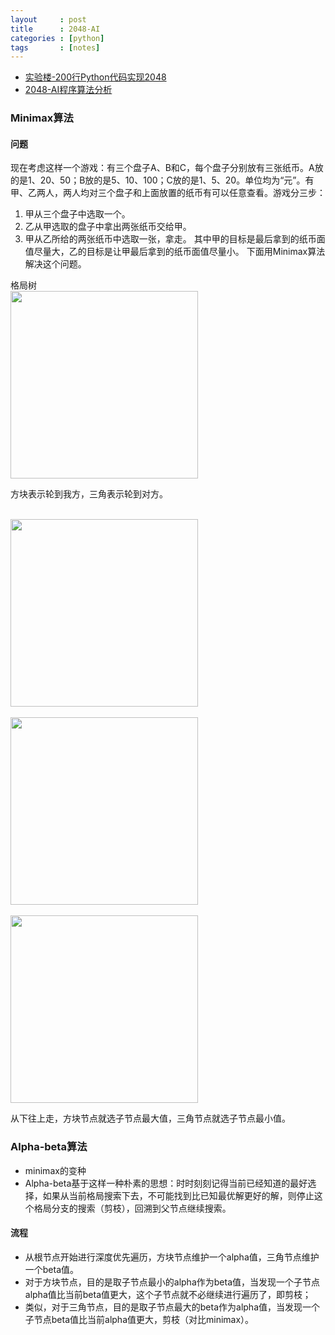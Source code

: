 ```yaml
---
layout     : post
title      : 2048-AI
categories : [python]
tags       : [notes]
---
```


- [实验楼-200行Python代码实现2048](https://www.shiyanlou.com/courses/368/labs/1172/document)
- [2048-AI程序算法分析](http://blog.codinglabs.org/articles/2048-ai-analysis.html)

### Minimax算法

#### 问题
现在考虑这样一个游戏：有三个盘子A、B和C，每个盘子分别放有三张纸币。A放的是1、20、50；B放的是5、10、100；C放的是1、5、20。单位均为“元”。有甲、乙两人，两人均对三个盘子和上面放置的纸币有可以任意查看。游戏分三步：

1. 甲从三个盘子中选取一个。
2. 乙从甲选取的盘子中拿出两张纸币交给甲。
3. 甲从乙所给的两张纸币中选取一张，拿走。
其中甲的目标是最后拿到的纸币面值尽量大，乙的目标是让甲最后拿到的纸币面值尽量小。
下面用Minimax算法解决这个问题。

格局树
<br><img src="http://7xqql4.com1.z0.glb.clouddn.com/5a62cd1ca47efbd1e16d91d9e7e29590.png" height="300" width="300"><br>

方块表示轮到我方，三角表示轮到对方。

<br><img src="http://7xqql4.com1.z0.glb.clouddn.com/b22dabc5b72748509379fd2c7837dfcd.png" height="300" width="300"><br>
<br><img src="http://7xqql4.com1.z0.glb.clouddn.com/e5984f5af6cec272b73ea5d5ba47800b.png" height="300" width="300"><br>
<br><img src="http://7xqql4.com1.z0.glb.clouddn.com/477dd7387dc2b88edaa40b70141f9735.png" height="300" width="300"><br>

从下往上走，方块节点就选子节点最大值，三角节点就选子节点最小值。


### Alpha-beta算法
- minimax的变种
- Alpha-beta基于这样一种朴素的思想：时时刻刻记得当前已经知道的最好选择，如果从当前格局搜索下去，不可能找到比已知最优解更好的解，则停止这个格局分支的搜索（剪枝），回溯到父节点继续搜索。
#### 流程
- 从根节点开始进行深度优先遍历，方块节点维护一个alpha值，三角节点维护一个beta值。
- 对于方块节点，目的是取子节点最小的alpha作为beta值，当发现一个子节点alpha值比当前beta值更大，这个子节点就不必继续进行遍历了，即剪枝；
- 类似，对于三角节点，目的是取子节点最大的beta作为alpha值，当发现一个子节点beta值比当前alpha值更大，剪枝（对比minimax）。

